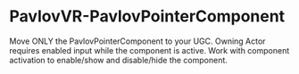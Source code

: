 # PavlovVR-PavlovPointerComponent
Move ONLY the PavlovPointerComponent to your UGC.
Owning Actor requires enabled input while the component is active.
Work with component activation to enable/show and disable/hide the component.
